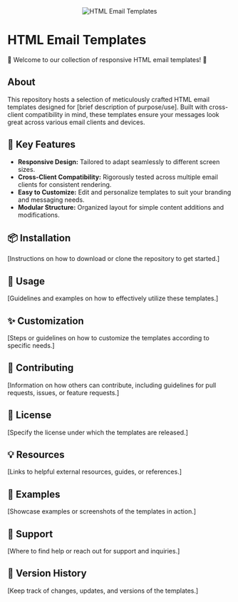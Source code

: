 <div align="center">
  <img src="[https://placeimg.com/300/150/tech](https://aloharene.com/wp-content/uploads/2023/11/newsletter-52x300.png)" alt="HTML Email Templates">
</div>

# HTML Email Templates

💌 Welcome to our collection of responsive HTML email templates! 💌

## About
This repository hosts a selection of meticulously crafted HTML email templates designed for [brief description of purpose/use]. Built with cross-client compatibility in mind, these templates ensure your messages look great across various email clients and devices.

## 🚀 Key Features
- **Responsive Design:** Tailored to adapt seamlessly to different screen sizes.
- **Cross-Client Compatibility:** Rigorously tested across multiple email clients for consistent rendering.
- **Easy to Customize:** Edit and personalize templates to suit your branding and messaging needs.
- **Modular Structure:** Organized layout for simple content additions and modifications.

## 📦 Installation
[Instructions on how to download or clone the repository to get started.]

## 📝 Usage
[Guidelines and examples on how to effectively utilize these templates.]

## ✨ Customization
[Steps or guidelines on how to customize the templates according to specific needs.]

## 🤝 Contributing
[Information on how others can contribute, including guidelines for pull requests, issues, or feature requests.]

## 📜 License
[Specify the license under which the templates are released.]

## 💡 Resources
[Links to helpful external resources, guides, or references.]

## 🌟 Examples
[Showcase examples or screenshots of the templates in action.]

## 📣 Support
[Where to find help or reach out for support and inquiries.]

## 📅 Version History
[Keep track of changes, updates, and versions of the templates.]
